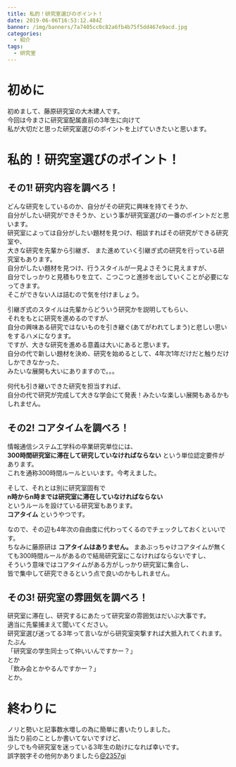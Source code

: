 ```yaml
---
title: 私的！研究室選びのポイント！
date: 2019-06-06T16:53:12.484Z
banner: /img/banners/7a7405cc0c82a6fb4b75f5dd467e9acd.jpg
categories:
  - 紹介
tags:
  - 研究室
---
```

# 初めに
初めまして、藤原研究室の大木建人です。  
今回は今まさに研究室配属直前の3年生に向けて  
私が大切だと思った研究室選びのポイントを上げていきたいと思います。

# 私的！研究室選びのポイント！
## その1! 研究内容を調べろ！
どんな研究をしているのか、自分がその研究に興味を持てそうか、  
自分がしたい研究ができそうか、という事が研究室選びの一番のポイントだと思います。  
研究室によっては自分がしたい題材を見つけ、相談すればその研究ができる研究室や、  
大きな研究を先輩から引継ぎ、
また進めていく引継ぎ式の研究を行っている研究室もあります。  
自分がしたい題材を見つけ、行うスタイルが一見よさそうに見えますが、  
自分でしっかりと見積もりを立て、こつこつと進捗を出していくことが必要になってきます。  
そこができない人は詰むので気を付けましょう。  

引継ぎ式のスタイルは先輩からどういう研究かを説明してもらい、  
それをもとに研究を進めるのですが、  
自分の興味ある研究ではないものを引き継ぐ\(あてがわれてしまう\)と悲しい思いをするハメになります。  
ですが、大きな研究を進める意義は大いにあると思います。  
自分の代で新しい題材を決め、研究を始めるとして、4年次1年だけだと触りだけしかできなかった、  
みたいな展開も大いにありますので。。。  

何代も引き継いできた研究を担当すれば、  
自分の代で研究が完成して大きな学会にて発表！みたいな楽しい展開もあるかもしれません。  


## その2! コアタイムを調べろ！
情報通信システム工学科の卒業研究単位には、  
**300時間研究室に滞在して研究していなければならない** という単位認定要件があります。  
これを通称300時間ルールといいます。今考えました。  

そして、それとは別に研究室固有で  
**n時からn時までは研究室に滞在していなければならない**  
というルールを設けている研究室もあります。  
**コアタイム** というやつです。  
  
なので、その辺も4年次の自由度に代わってくるのでチェックしておくといいです。  
ちなみに藤原研は **コアタイムはありません。**
まあぶっちゃけコアタイムが無くても300時間ルールがあるので結局研究室にこなければならないですし、  
そういう意味ではコアタイムがある方がしっかり研究室に集合し、  
皆で集中して研究できるという点で良いのかもしれません。  


## その3! 研究室の雰囲気を調べろ！
研究室に滞在し、研究するにあたって研究室の雰囲気はだいぶ大事です。  
適当に先輩捕まえて聞いてください。  
研究室選び迷ってる3年って言いながら研究室突撃すれば大抵入れてくれます。たぶん   
「研究室の学生同士って仲いいんですかー？」  
とか  
「飲み会とかやるんですかー？」  
とか。

# 終わりに
ノリと勢いと記事数水増しの為に簡単に書いたりしました。  
当たり前のことしか書いてないですけど、  
少しでも今研究室を迷っている3年生の助けになれば幸いです。  
誤字脱字その他何かありましたら[@2357gi](https://twitter.com/2357gi)

